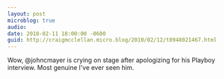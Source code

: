 ```yaml
---
layout: post
microblog: true
audio: 
date: 2010-02-11 18:00:00 -0600
guid: http://craigmcclellan.micro.blog/2010/02/12/t8948021467.html
---
```

Wow, @johncmayer is crying on stage after apologizing for his Playboy interview. Most genuine I've ever seen him.
